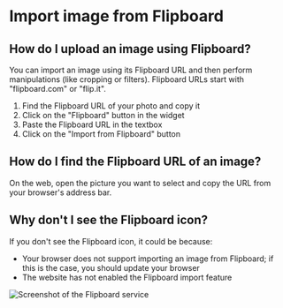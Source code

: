 # Import image from Flipboard

## How do I upload an image using Flipboard?

You can import an image using its Flipboard URL and then perform manipulations (like cropping or filters). Flipboard URLs start with "flipboard.com" or "flip.it".

1. Find the Flipboard URL of your photo and copy it
2. Click on the "Flipboard" button in the widget
3. Paste the Flipboard URL in the textbox
4. Click on the "Import from Flipboard" button

## How do I find the Flipboard URL of an image?

On the web, open the picture you want to select and copy the URL from your browser's address bar.

## Why don't I see the Flipboard icon?

If you don't see the Flipboard icon, it could be because:

- Your browser does not support importing an image from Flipboard; if this is the case, you should update your browser
- The website has not enabled the Flipboard import feature

![Screenshot of the Flipboard service](/assets/screenshots/flipboard.png)
